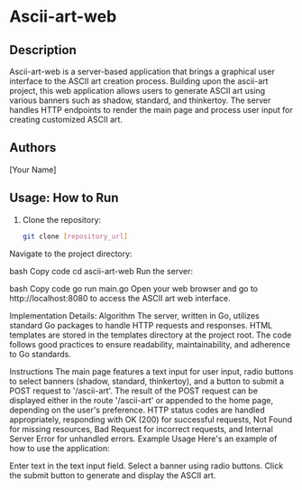 # Ascii-art-web

## Description

Ascii-art-web is a server-based application that brings a graphical user interface to the ASCII art creation process. Building upon the ascii-art project, this web application allows users to generate ASCII art using various banners such as shadow, standard, and thinkertoy. The server handles HTTP endpoints to render the main page and process user input for creating customized ASCII art.

## Authors

[Your Name]

## Usage: How to Run

1. Clone the repository:

   ```bash
   git clone [repository_url]
Navigate to the project directory:

bash
Copy code
cd ascii-art-web
Run the server:

bash
Copy code
go run main.go
Open your web browser and go to http://localhost:8080 to access the ASCII art web interface.

Implementation Details: Algorithm
The server, written in Go, utilizes standard Go packages to handle HTTP requests and responses. HTML templates are stored in the templates directory at the project root. The code follows good practices to ensure readability, maintainability, and adherence to Go standards.

Instructions
The main page features a text input for user input, radio buttons to select banners (shadow, standard, thinkertoy), and a button to submit a POST request to '/ascii-art'.
The result of the POST request can be displayed either in the route '/ascii-art' or appended to the home page, depending on the user's preference.
HTTP status codes are handled appropriately, responding with OK (200) for successful requests, Not Found for missing resources, Bad Request for incorrect requests, and Internal Server Error for unhandled errors.
Example Usage
Here's an example of how to use the application:

Enter text in the text input field.
Select a banner using radio buttons.
Click the submit button to generate and display the ASCII art.
